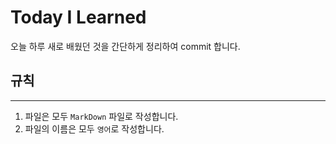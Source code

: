 # Today I Learned

오늘 하루 새로 배웠던 것을 간단하게 정리하여 commit 합니다.

## 규칙

---

1. 파일은 모두 `MarkDown` 파일로 작성합니다.
1. 파일의 이름은 모두 `영어`로 작성합니다.
